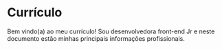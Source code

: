 # Currículo
Bem vindo(a) ao meu currículo! Sou desenvolvedora front-end Jr e neste documento estão minhas principais informações profissionais.
